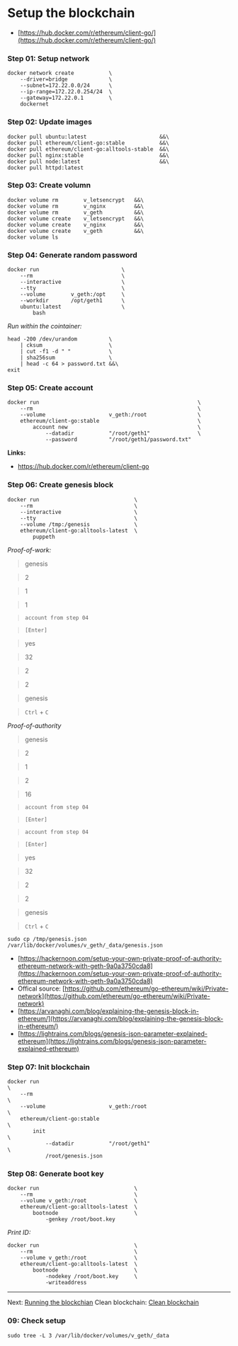 
# Setup the blockchain

- [https://hub.docker.com/r/ethereum/client-go/](https://hub.docker.com/r/ethereum/client-go/)

### Step 01: Setup network
    docker network create           \
        --driver=bridge             \
        --subnet=172.22.0.0/24      \
        --ip-range=172.22.0.254/24  \
        --gateway=172.22.0.1        \
        dockernet

### Step 02: Update images
    docker pull ubuntu:latest                       &&\
    docker pull ethereum/client-go:stable           &&\
    docker pull ethereum/client-go:alltools-stable  &&\
    docker pull nginx:stable                        &&\
    docker pull node:latest                         &&\
    docker pull httpd:latest

### Step 03: Create volumn
    docker volume rm        v_letsencrypt   &&\
    docker volume rm        v_nginx         &&\
    docker volume rm        v_geth          &&\
    docker volume create    v_letsencrypt   &&\
    docker volume create    v_nginx         &&\
    docker volume create    v_geth          &&\
    docker volume ls

### Step 04: Generate random password
    docker run                          \
        --rm                            \
        --interactive                   \
        --tty                           \
        --volume        v_geth:/opt     \
        --workdir       /opt/geth1      \
        ubuntu:latest                   \
            bash

*Run within the cointainer:*

    head -200 /dev/urandom          \
        | cksum                     \
        | cut -f1 -d " "            \
        | sha256sum                 \
        | head -c 64 > password.txt &&\
    exit

### Step 05: Create account
    docker run                                                  \
        --rm                                                    \
        --volume                    v_geth:/root                \
        ethereum/client-go:stable                               \
            account new                                         \
                --datadir           "/root/geth1"               \
                --password          "/root/geth1/password.txt"

**Links:**
- https://hub.docker.com/r/ethereum/client-go

### Step 06: Create genesis block
    docker run                              \
        --rm                                \
        --interactive                       \
        --tty                               \
        --volume /tmp:/genesis              \
        ethereum/client-go:alltools-latest  \
            puppeth

*Proof-of-work:*

> genesis

> 2

> 1

> 1

> `account from step 04`

> `[Enter]`

> yes

> 32

> 2

> 2

> genesis

> `Ctrl` + `C`

*Proof-of-authority*

> genesis

> 2

> 1

> 2

> 16

> `account from step 04`

> `[Enter]`

> `account from step 04`

> `[Enter]`

> yes

> 32

> 2

> 2

> genesis

> `Ctrl` + `C`

    sudo cp /tmp/genesis.json /var/lib/docker/volumes/v_geth/_data/genesis.json

- [https://hackernoon.com/setup-your-own-private-proof-of-authority-ethereum-network-with-geth-9a0a3750cda8](https://hackernoon.com/setup-your-own-private-proof-of-authority-ethereum-network-with-geth-9a0a3750cda8)
- Offical source: [https://github.com/ethereum/go-ethereum/wiki/Private-network](https://github.com/ethereum/go-ethereum/wiki/Private-network)
- [https://arvanaghi.com/blog/explaining-the-genesis-block-in-ethereum/](https://arvanaghi.com/blog/explaining-the-genesis-block-in-ethereum/)
- [https://lightrains.com/blogs/genesis-json-parameter-explained-ethereum](https://lightrains.com/blogs/genesis-json-parameter-explained-ethereum)

### Step 07: Init blockchain
    docker run                                                              \
        --rm                                                                \
        --volume                    v_geth:/root                            \
        ethereum/client-go:stable                                           \
            init                                                            \
                --datadir           "/root/geth1"                           \
                /root/genesis.json

### Step 08: Generate boot key
    docker run                              \
        --rm                                \
        --volume v_geth:/root               \
        ethereum/client-go:alltools-latest  \
            bootnode                        \
                -genkey /root/boot.key

*Print ID:*

    docker run                              \
        --rm                                \
        --volume v_geth:/root               \
        ethereum/client-go:alltools-latest  \
            bootnode                        \
                -nodekey /root/boot.key     \
                -writeaddress

---

Next: [Running the blockchian](./03_run_blockchain.md)
Clean blockchain: [Clean blockchain](./02_clean_blockchain.md)

### 09: Check setup
    sudo tree -L 3 /var/lib/docker/volumes/v_geth/_data 
